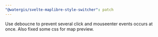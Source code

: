 ```yaml
---
"@watergis/svelte-maplibre-style-switcher": patch
---
```


Use deboucne to prevent several click and mouseenter events occurs at once. Also fixed some css for map preview.
